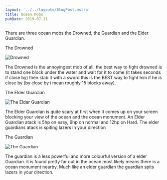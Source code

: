 ```yaml
---
layout: '../../layouts/BlogPost.astro'
title: Ocean Mobs
pubDate: 2019-07-11
---
```


There are three ocean mobs the Drowned, the Guardian and the Elder Guardian.

The Drowned

![Drowned](/drowned.png)

The Drowned is the annoyingest mob of all. the best way to fight drowned is to
stand one block under the water and wait for it to come (it takes seconds if
close by) then stab it with a sword this is the BEST way to fight him if he is
close by (by close by i mean roughly 15 blocks away).

The Elder Guardian

![The Elder Guardian](/elder-guardian.png)

The Elder Guardian is quite scary at first when it comes up on your screen
blocking your view of the ocean and the ocean monument. An Elder Guardian atack
is 5hp on easy, 6hp on normal and 12hp on Hard. The elder guardians atack is
spiting lazers in your direction

The Guardian

![The Guardian](/guardian.png)

The guardian is a less powerful and more colourful version of a elder Guardian.
it is found pretty far out in the ocean most likely means there is a ocean
monument nearby. Much like an elder guardian the guardian spits lazers in your
direction.
